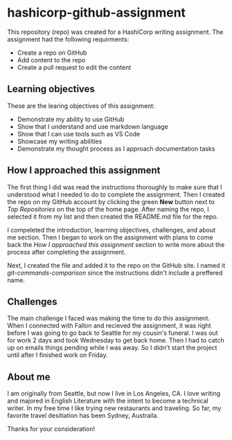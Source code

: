 # hashicorp-github-assignment

This repository (repo) was created for a HashiCorp writing assignment. The assignment had the following requirments:
  - Create a repo on GitHub
  - Add content to the repo
  - Create a pull request to edit the content
  
 ## Learning objectives
 These are the learing objectives of this assignment:
 - Demonstrate my ability to use GitHub
 - Show that I understand and use markdown language
 - Show that I can use tools such as VS Code
 - Showcase my writing abilities
 - Demonstrate my thought process as I approach documentation tasks
 
 ## How I approached this assignment
 
 The first thing I did was read the instructions thoroughly to make sure that I understood what I needed to do to complete the assignment. Then I created the repo on my GitHub account by clicking the green **New** button next to *Top Repositories* on the top of the home page. After naming the repo, I selected it from my list and then created the README.md file for the repo.
 
 I compeleted the introduction, learning objectives, challenges, and about me section. Then I began to work on the assignment with plans to come back the *How I approached this assignment* section to write more about the process after completing the assignment.
 
 Next, I created the file and added it to the repo on the GitHub site. I named it *git-commands-comparison* since the instructions didn't include a preffered name. 
 
 ## Challenges
 
 The main challenge I faced was making the time to do this assignment. When I connected with Fallon and recieved the assignment, it was right before I was going to go back to Seattle for my cousin's funeral. I was out for work 2 days and took Wednesday to get back home. Then I had to catch up on emails things pending while I was away. So I didn't start the project until after I finished work on Friday. 
 
 ## About me
  I am originally from Seattle, but now I live in Los Angeles, CA. I love writing and majored in English Literature with the intent to become a technical writer. In my free time I like trying new restaurants and traveling. So far, my favorite travel desitiation has been Sydney, Austraila. 

Thanks for your consideration!
